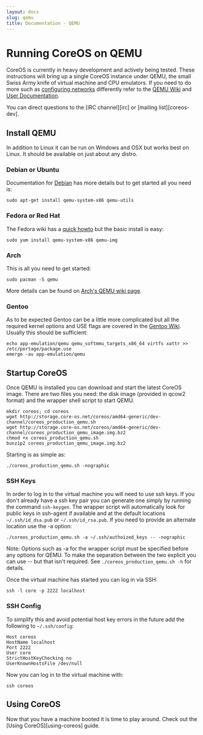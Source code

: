 ```yaml
---
layout: docs
slug: qemu
title: Documentation - QEMU
---
```


# Running CoreOS on QEMU

CoreOS is currently in heavy development and actively being tested.
These instructions will bring up a single CoreOS instance under QEMU,
the small Swiss Army knife of virtual machine and CPU emulators.
If you need to do more such as [configuring networks][qemunet]
differently refer to the [QEMU Wiki][qemuwiki] and [User
Documentation][qemudoc].

You can direct questions to the [IRC channel][irc] or [mailing
list][coreos-dev].

[qemunet]: http://wiki.qemu.org/Documentation/Networking
[qemuwiki]: http://wiki.qemu.org/Manual
[qemudoc]: http://qemu.weilnetz.de/qemu-doc.html


## Install QEMU

In addition to Linux it can be run on Windows and OSX but works best on
Linux. It should be available on just about any distro.

### Debian or Ubuntu

Documentation for [Debian][qemudeb] has more details but to get started
all you need is:

    sudo apt-get install qemu-system-x86 qemu-utils

[qemudeb]: https://wiki.debian.org/QEMU

### Fedora or Red Hat

The Fedora wiki has a [quick howto][qemufed] but the basic install is easy:

    sudo yum install qemu-system-x86 qemu-img

[qemufed]: https://fedoraproject.org/wiki/How_to_use_qemu

### Arch

This is all you need to get started:

    sudo pacman -S qemu

More details can be found on [Arch's QEMU wiki page](https://wiki.archlinux.org/index.php/Qemu).

### Gentoo

As to be expected Gentoo can be a little more complicated but all the
required kernel options and USE flags are covered in the [Gentoo
Wiki][qemugen]. Usually this should be sufficient:

    echo app-emulation/qemu qemu_softmmu_targets_x86_64 virtfs xattr >> /etc/portage/package.use
    emerge -av app-emulation/qemu

[qemugen]: http://wiki.gentoo.org/wiki/QEMU


## Startup CoreOS

Once QEMU is installed you can download and start the latest CoreOS
image. There are two files you need: the disk image (provided in qcow2
format) and the wrapper shell script to start QEMU.

    mkdir coreos; cd coreos
    wget http://storage.core-os.net/coreos/amd64-generic/dev-channel/coreos_production_qemu.sh
    wget http://storage.core-os.net/coreos/amd64-generic/dev-channel/coreos_production_qemu_image.img.bz2
    chmod +x coreos_production_qemu.sh
    bunzip2 coreos_production_qemu_image.img.bz2

Starting is as simple as:

    ./coreos_production_qemu.sh -nographic

### SSH Keys

In order to log in to the virtual machine you will need to use ssh keys.
If you don't already have a ssh key pair you can generate one simply by
running the command `ssh-keygen`. The wrapper script will automatically
look for public keys in ssh-agent if available and at the default
locations `~/.ssh/id_dsa.pub` or `~/.ssh/id_rsa.pub`. If you need to
provide an alternate location use the -a option:

    ./coreos_production_qemu.sh -a ~/.ssh/authoized_keys -- -nographic

Note: Options such as -a for the wrapper script must be specified before
any options for QEMU. To make the separation between the two explicit
you can use -- but that isn't required. See
`./coreos_production_qemu.sh -h` for details.

Once the virtual machine has started you can log in via SSH:

    ssh -l core -p 2222 localhost

### SSH Config

To simplify this and avoid potential host key errors in the future add
the following to `~/.ssh/config`:

    Host coreos
    HostName localhost
    Port 2222
    User core
    StrictHostKeyChecking no
    UserKnownHostsFile /dev/null

Now you can log in to the virtual machine with:

    ssh coreos


## Using CoreOS

Now that you have a machine booted it is time to play around. Check out
the [Using CoreOS][using-coreos] guide.
